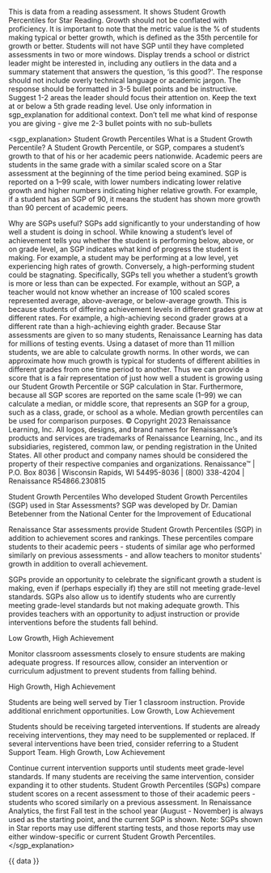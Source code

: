 This is data from a reading assessment. It shows Student Growth Percentiles for Star Reading. Growth should not be conflated with proficiency. It is important to note that the metric value is the % of students making typical or better growth, which is defined as the 35th percentile for growth or better. Students will not have SGP until they have completed assessments in two or more windows. Display trends a school or district leader might be interested in, including any outliers in the data and a summary statement that answers the question, ‘is this good?'. The response should not include overly technical language or academic jargon. The response should be formatted in 3-5 bullet points and be instructive. Suggest 1-2 areas the leader should focus their attention on. Keep the text at or below a 5th grade reading level. Use only information in sgp_explanation for additional context. Don’t tell me what kind of response you are giving - give me 2-3 bullet points with no sub-bullets

<sgp_explanation>
Student Growth Percentiles
What is a Student Growth Percentile?
A Student Growth Percentile, or SGP, compares a student’s growth to that of his or her academic peers nationwide. Academic peers are students in the same grade with a similar scaled score on a Star assessment at the beginning of the time period being examined. SGP is reported on a 1–99 scale, with lower numbers indicating lower relative growth and higher numbers indicating higher relative growth. For example, if a student has an SGP of 90, it means the student has shown more growth than 90 percent of academic peers.

Why are SGPs useful?
SGPs add significantly to your understanding of how well a student is doing in school. While knowing a student’s level of achievement tells you whether the student is performing below, above, or on grade level, an SGP indicates what kind of progress the student is making. For example, a student may be performing at a low level, yet experiencing high rates of growth. Conversely, a high-performing student could be stagnating. Specifically, SGPs tell you whether a student’s growth is more or less than can be expected. For example,
without an SGP, a teacher would not know whether an increase of 100 scaled scores represented average,
above-average, or below-average growth. This is because students of differing achievement levels in different
grades grow at different rates. For example, a high-achieving second grader grows at a different rate than a
high-achieving eighth grader.
Because Star assessments are given to so many students, Renaissance Learning has data for millions of
testing events. Using a dataset of more than 11 million students, we are able to calculate growth norms. In
other words, we can approximate how much growth is typical for students of different abilities in different
grades from one time period to another. Thus we can provide a score that is a fair representation of just
how well a student is growing using our Student Growth Percentile or SGP calculation in Star. Furthermore,
because all SGP scores are reported on the same scale (1–99) we can calculate a median, or middle score,
that represents an SGP for a group, such as a class, grade, or school as a whole. Median growth percentiles
can be used for comparison purposes.
© Copyright 2023 Renaissance Learning, Inc. All logos, designs, and brand names for Renaissance’s products and services are trademarks
of Renaissance Learning, Inc., and its subsidiaries, registered, common law, or pending registration in the United States. All other product
and company names should be considered the property of their respective companies and organizations.
Renaissance™ | P.O. Box 8036 | Wisconsin Rapids, WI 54495-8036 | (800) 338-4204 | Renaissance
R54866.230815

Student Growth Percentiles
Who developed Student Growth
Percentiles (SGP) used in Star
Assessments?
SGP was developed by Dr. Damian Betebenner from the National Center for the Improvement of Educational

Renaissance Star assessments provide Student Growth Percentiles (SGP) in addition to achievement scores and rankings. These percentiles compare students to their academic peers - students of similar age who performed similarly on previous assessments - and allow teachers to monitor students' growth in addition to overall achievement.

SGPs provide an opportunity to celebrate the significant growth a student is making, even if (perhaps especially if) they are still not meeting grade-level standards. SGPs also allow us to identify students who are currently meeting grade-level standards but not making adequate growth. This provides teachers with an opportunity to adjust instruction or provide interventions before the students fall behind.

Low Growth, High Achievement

Monitor classroom assessments closely to ensure students are making adequate progress.
If resources allow, consider an intervention or curriculum adjustment to prevent students from falling behind.

High Growth, High Achievement

Students are being well served by Tier 1 classroom instruction.
Provide additional enrichment opportunities.
Low Growth, Low Achievement

Students should be receiving targeted interventions.
If students are already receiving interventions, they may need to be supplemented or replaced.
If several interventions have been tried, consider referring to a Student Support Team.
High Growth, Low Achievement

Continue current intervention supports until students meet grade-level standards.
If many students are receiving the same intervention, consider expanding it to other students.
Student Growth Percentiles (SGPs) compare student scores on a recent assessment to those of their academic peers - students who scored similarly on a previous assessment. In Renaissance Analytics, the first Fall test in the school year (August - November) is always used as the starting point, and the current SGP is shown. Note: SGPs shown in Star reports may use different starting tests, and those reports may use either window-specific or current Student Growth Percentiles.
</sgp_explanation>

<data>
{{ data }}
</data>
